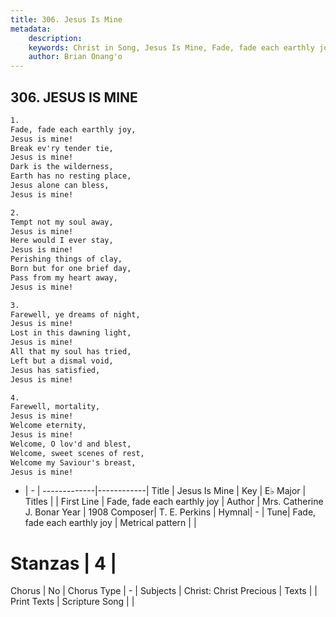 ```yaml
---
title: 306. Jesus Is Mine
metadata:
    description: 
    keywords: Christ in Song, Jesus Is Mine, Fade, fade each earthly joy, 
    author: Brian Onang'o
---
```



## 306. JESUS IS MINE

```txt
1.
Fade, fade each earthly joy,
Jesus is mine!
Break ev'ry tender tie,
Jesus is mine!
Dark is the wilderness,
Earth has no resting place,
Jesus alone can bless,
Jesus is mine!

2.
Tempt not my soul away,
Jesus is mine! 
Here would I ever stay,
Jesus is mine!
Perishing things of clay,
Born but for one brief day,
Pass from my heart away,
Jesus is mine!

3.
Farewell, ye dreams of night,
Jesus is mine!
Lost in this dawning light,
Jesus is mine!
All that my soul has tried,
Left but a dismal void,
Jesus has satisfied,
Jesus is mine!

4.
Farewell, mortality,
Jesus is mine!
Welcome eternity,
Jesus is mine!
Welcome, O lov'd and blest,
Welcome, sweet scenes of rest,
Welcome my Saviour's breast,
Jesus is mine!
```

- |   -  |
-------------|------------|
Title | Jesus Is Mine |
Key | E♭ Major |
Titles |  |
First Line | Fade, fade each earthly joy |
Author | Mrs. Catherine J. Bonar
Year | 1908
Composer| T. E. Perkins |
Hymnal|  - |
Tune| Fade, fade each earthly joy |
Metrical pattern | |
# Stanzas | 4 |
Chorus | No |
Chorus Type | - |
Subjects | Christ: Christ Precious |
Texts |  |
Print Texts | 
Scripture Song |  |
  
